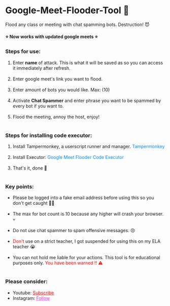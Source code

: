 # Google-Meet-Flooder-Tool 🌊
Flood any class or meeting with chat spamming bots. Destruction! 😈
<h4>⭐ Now works with updated google meets ⭐</h4>


<h3>Steps for use: </h3>
<ol style="margin-bottom:10px;">
<li>Enter <b>name</b> of attack. This is what it will be saved as so you can access it immediately after refresh.</li><br>
<li>Enter google meet's link you want to flood.</li><br>
<li>Enter amount of bots you would like. Max: (10)</li><br>
<li>Activate <b>Chat Spammer</b> and enter phrase you want to be spammed by every bot if you want to.</li><br>
<li>Flood the meeting, annoy the host, enjoy!</li><br>
</ol>

<h3>Steps for installing code executor: </h3>
<ol style="margin-bottom:10px;">
    <li>Install Tampermonkey, a userscript runner and manager. <a target="_Blank"
            href="https://chrome.google.com/webstore/detail/tampermonkey/dhdgffkkebhmkfjojejmpbldmpobfkfo?hl=en"
            style="text-decoration: none;color: rgb(0, 140, 255)">Tampermonkey</a> </li><br>
    <li>Install Executor: <a target="_Blank"
            href="https://github.com/GSRHackZ/Google-Meet-Flooder"
            style="text-decoration: none;color:rgb(0, 140, 255)">Google Meet Flooder Code Executor</a> </li><br>
    <li>That's it, done 🙌</li><br>
</ol>

<h3>Key points:</h3>
<ul style="margin-bottom:10px;">
<li>Please be logged into a fake email address before using this so you don't get caught 🤦‍♂️</li><br>
<li>The max for bot count is 10 because any higher will crash your browser. 💀</li><br>
<li>Do not use chat spammer to spam offensive messages. 😒</li><br>
<li><span style="color:red;">Don't</span> use on a strict teacher, I got suspended for using this on my ELA teacher 😭</span></li><br>
<li>You can not hold me liable for your actions. This tool is for educational purposes only. <span style="color:red;"> You have been warned !! ⚠</span></li><br>
</ul>

<h3>Please consider:</h3>
<ul>
<li>Youtube:  <a style="color:red;" target="_Blank" href="https://www.youtube.com/channel/UCinBnZ2BKAbCKA1w9lmFd0w">Subscribe</a></li>
<li>Instagram:  <a style="color:#dc2ef0;" target="_Blank" href="https://www.instagram.com/nyc.geahad.codes/">Follow</a></li>
</ul>
<br>
